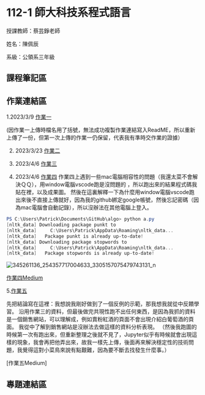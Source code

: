 # 112-1 師大科技系程式語言
授課教師：蔡芸錚老師 

姓名：陳佩辰 

系級：公領系三年級 


## 課程筆記區

## 作業連結區
1.2023/3/9 [作業一](https://github.com/Ashlee9133/112-1-NTNU_TAHRD_Programming-Language/blob/main/0309_Week3_Hw1.ipynb)


(因作業一上傳時檔名用了括號，無法成功複製作業連結寫入ReadME，所以重新上傳了一份，但第一次上傳的作業一仍保留，代表我有準時交作業的證據）


2. 2023/3/23 [作業二](https://github.com/Ashlee9133/112-1-NTNU_TAHRD_Programming-Language/blob/main/HW2.ipynb)

3. 2023/4/6 [作業三](https://github.com/Ashlee9133/112-1-NTNU_TAHRD_Programming-Language/blob/main/HW3.ipynb)

4. 2023/4/6 [作業四](https://github.com/Ashlee9133/112-1-NTNU_TAHRD_Programming-Language/blob/main/HW4_2.ipynb)
作業四上遇到一些mac電腦相容性的問題（我還太菜不會解決ＱＱ），用window電腦vscode跑是沒問題的
，所以跑出來的結果程式碼我貼在裡，以及成果圖。
然後在這裏解釋一下為什麼用window電腦vscode跑出來後不直接上傳就好，因為我的github綁定google帳號，然後忘記密碼（因為mac電腦會自動記錄），所以沒辦法在其他電腦上登入。
```powershell
PS C:\Users\Patrick\Documents\GitHub\algo> python a.py
[nltk_data] Downloading package punkt to
[nltk_data]     C:\Users\Patrick\AppData\Roaming\nltk_data...
[nltk_data]   Package punkt is already up-to-date!
[nltk_data] Downloading package stopwords to
[nltk_data]     C:\Users\Patrick\AppData\Roaming\nltk_data...
[nltk_data]   Package stopwords is already up-to-date!

```  

![345261136_254357717004633_3305157075479743131_n](https://user-images.githubusercontent.com/99531648/236668007-607fb31a-fdbb-465b-91fe-c1c61a90d1bf.png)

[作業四Medium](https://medium.com/@amanda55131/葡萄酒愛好者之路-98beec7ce965)

5.[作業五](https://github.com/Ashlee9133/112-1-NTNU_TAHRD_Programming-Language/blob/main/HW5.ipynb)


先把結論寫在這裡：我想說我剛好做到了一個反例的示範，那我想我就從中反饋學習。
沿用作業三的資料，但最後做完共現性跑不出任何東西，是因為我抓的資料是一個銷售網站，可以理解成，例如賣粉紅酒的頁面不會出現介紹白葡萄酒的頁面。
我從中了解到銷售網站是沒辦法去做這樣的資料分析表現。
（然後我跑圖的時候第一次有跑出來，但重新整理之後就不見了，Jupyter似乎有時候就會出現這樣的現象，我會再把他弄出來，故我一樣先上傳，後面再來解決穩定性的技術問題，我覺得這對小菜鳥來說有點艱難，因為要不斷去找發生什麼事。）


[作業五Medium]

## 專題連結區
